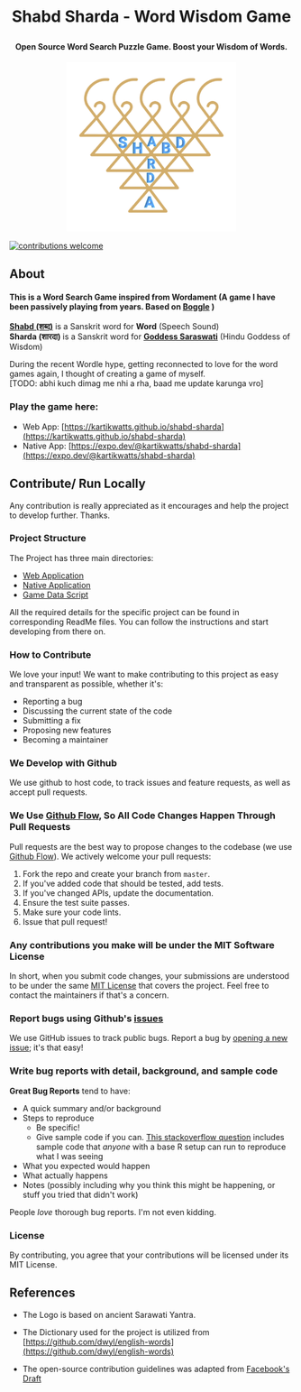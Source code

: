 # <p align="center"> Shabd Sharda - Word Wisdom Game </p>

#### <p align="center">Open Source Word Search Puzzle Game. Boost your Wisdom of Words.</p>

<p align="center">
<img src="./Assets/Images/Shabd-Sharda-App-Icon.png" alt="Shabd Sharda" width="300" height="300" />
</p>

[![contributions welcome](https://img.shields.io/badge/contributions-welcome-brightgreen.svg?style=flat)](https://github.com/KartikWatts/shabd-sharda/issues)

## About

#### This is a Word Search Game inspired from Wordament (A game I have been passively playing from years. Based on [Boggle](https://en.wikipedia.org/wiki/Boggle) )

<b>[Shabd (शब्द)](https://en.wikipedia.org/wiki/Shabda)</b> is a Sanskrit word for <b>Word</b> (Speech Sound)<br>
<b>Sharda (शारदा)</b> is a Sanskrit word for <b>[Goddess Saraswati](https://en.wikipedia.org/wiki/Saraswati)</b> (Hindu Goddess of Wisdom)

<p>During the recent Wordle hype, getting reconnected to love for the word games again, I thought of creating a game of myself. <br>[TODO: abhi kuch dimag me nhi a rha, baad me update karunga vro]</p>

### Play the game here:

-   Web App: [https://kartikwatts.github.io/shabd-sharda](https://kartikwatts.github.io/shabd-sharda)
-   Native App: [https://expo.dev/@kartikwatts/shabd-sharda](https://expo.dev/@kartikwatts/shabd-sharda)

## Contribute/ Run Locally

Any contribution is really appreciated as it encourages and help the project to develop further. Thanks.

### Project Structure

The Project has three main directories:

-   [Web Application](https://github.com/KartikWatts/shabd-sharda/tree/master/Web_Application)
-   [Native Application](https://github.com/KartikWatts/shabd-sharda/tree/master/Native_Application)
-   [Game Data Script](https://github.com/KartikWatts/shabd-sharda/tree/master/Game_Data_Script_Python)

All the required details for the specific project can be found in corresponding ReadMe files.
You can follow the instructions and start developing from there on.

### How to Contribute

We love your input! We want to make contributing to this project as easy and transparent as possible, whether it's:

-   Reporting a bug
-   Discussing the current state of the code
-   Submitting a fix
-   Proposing new features
-   Becoming a maintainer

### We Develop with Github

We use github to host code, to track issues and feature requests, as well as accept pull requests.

### We Use [Github Flow](https://guides.github.com/introduction/flow/index.html), So All Code Changes Happen Through Pull Requests

Pull requests are the best way to propose changes to the codebase (we use [Github Flow](https://guides.github.com/introduction/flow/index.html)). We actively welcome your pull requests:

1. Fork the repo and create your branch from `master`.
2. If you've added code that should be tested, add tests.
3. If you've changed APIs, update the documentation.
4. Ensure the test suite passes.
5. Make sure your code lints.
6. Issue that pull request!

### Any contributions you make will be under the MIT Software License

In short, when you submit code changes, your submissions are understood to be under the same [MIT License](http://choosealicense.com/licenses/mit/) that covers the project. Feel free to contact the maintainers if that's a concern.

### Report bugs using Github's [issues](https://github.com/KartikWatts/shabd-sharda/issues)

We use GitHub issues to track public bugs. Report a bug by [opening a new issue](https://github.com/KartikWatts/shabd-sharda/issues/new); it's that easy!

### Write bug reports with detail, background, and sample code

**Great Bug Reports** tend to have:

-   A quick summary and/or background
-   Steps to reproduce
    -   Be specific!
    -   Give sample code if you can. [This stackoverflow question](http://stackoverflow.com/q/12488905/180626) includes sample code that _anyone_ with a base R setup can run to reproduce what I was seeing
-   What you expected would happen
-   What actually happens
-   Notes (possibly including why you think this might be happening, or stuff you tried that didn't work)

People _love_ thorough bug reports. I'm not even kidding.

### License

By contributing, you agree that your contributions will be licensed under its MIT License.

## References

-   The Logo is based on ancient Sarawati Yantra.

*   The Dictionary used for the project is utilized from [https://github.com/dwyl/english-words](https://github.com/dwyl/english-words)

-   The open-source contribution guidelines was adapted from [Facebook's Draft](https://gist.github.com/briandk/3d2e8b3ec8daf5a27a62)
